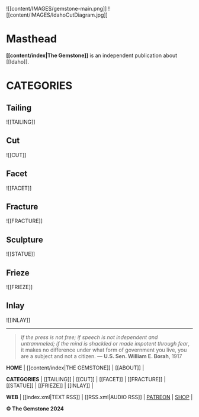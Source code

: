![[content/IMAGES/gemstone-main.png]]
![[content/IMAGES/IdahoCutDiagram.jpg]]

# Masthead

**[[content/index|The Gemstone]]** is an independent publication about [[Idaho]]. 

# CATEGORIES 

## Tailing
![[TAILING]]
## Cut
![[CUT]]
## Facet
![[FACET]]
## Fracture
![[FRACTURE]]
## Sculpture
![[STATUE]]
## Frieze 
![[FRIEZE]]
## Inlay
![[INLAY]]

---

>*If the press is not free; if speech is not independent and untrammeled; if the mind is shackled or made impotent through fear*, it makes no difference under what form of government you live, you are a subject and not a citizen.
— **U.S. Sen. William E. Borah**, 1917

**HOME** | [[content/index|THE GEMSTONE]] | [[ABOUT]] |

**CATEGORIES** | [[TAILING]] | [[CUT]] | [[FACET]] | [[FRACTURE]] | [[STATUE]] | [[FRIEZE]] | [[INLAY]] |

**WEB** | [[index.xml|TEXT RSS]] | [[RSS.xml|AUDIO RSS]] | [PATREON](https://www.patreon.com/) | [SHOP](https://www.youtube.com/watch?v=dQw4w9WgXcQ/) |

**&#169; The Gemstone 2024**